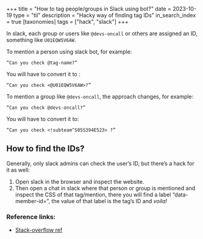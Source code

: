 +++
title = "How to tag people/groups in Slack using bot?"
date = 2023-10-19
type = "til"
description = "Hacky way of finding tag IDs"
in_search_index = true
[taxonomies]
tags = ["hack", "slack"]
+++

In slack, each group or users like `@devs-oncall` or others are assigned an ID, something like `U01EQW5V6AW`.


To mention a person using slack bot, for example:
```
“Can you check @tag-name?”
```


You will have to convert it to :
```
“Can you check <@U01EQW5V6AW>?”
```


To mention a group like `@devs-oncall`, the approach changes, for example:
```
“Can you check @devs-oncall?”
```

You will have to convert it to:

```
“Can you check <!subteam^S05S394E523> ?”

```


## How to find the IDs?

Generally, only slack admins can check the user’s ID, but there’s a hack for it as well:
1. Open slack in the browser and inspect the website.
2. Then open a chat in slack where that person or group is mentioned and inspect the CSS of that tag/mention, there you will find a label “data-member-id=”, the value of that label is the tag’s ID and *voila!*


### Reference links:
- [Stack-overflow ref](https://stackoverflow.com/questions/32419756/how-do-you-tag-people-with-a-slack-bot)



